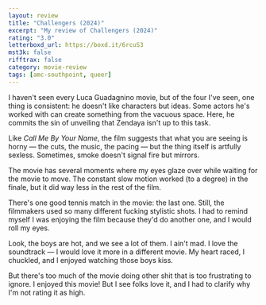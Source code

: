 ```yaml
---
layout: review
title: "Challengers (2024)"
excerpt: "My review of Challengers (2024)"
rating: "3.0"
letterboxd_url: https://boxd.it/6rcuS3
mst3k: false
rifftrax: false
category: movie-review
tags: [amc-southpoint, queer]
---
```


I haven't seen every Luca Guadagnino movie, but of the four I've seen, one thing is consistent: he doesn't like characters but ideas. Some actors he's worked with can create something from the vacuous space. Here, he commits the sin of unveiling that Zendaya isn't up to this task.

Like <i>Call Me By Your Name</i>, the film suggests that what you are seeing is horny — the cuts, the music, the pacing — but the thing itself is artfully sexless. Sometimes, smoke doesn't signal fire but mirrors.

The movie has several moments where my eyes glaze over while waiting for the movie to move. The constant slow motion worked (to a degree) in the finale, but it did way less in the rest of the film.

There's one good tennis match in the movie: the last one. Still, the filmmakers used so many different fucking stylistic shots. I had to remind myself I was enjoying the film because they'd do another one, and I would roll my eyes.

Look, the boys are hot, and we see a lot of them. I ain't mad. I love the soundtrack — I would love it more in a different movie. My heart raced, I chuckled, and I enjoyed watching those boys kiss.

But there's too much of the movie doing other shit that is too frustrating to ignore. I enjoyed this movie! But I see folks love it, and I had to clarify why I'm not rating it as high.
